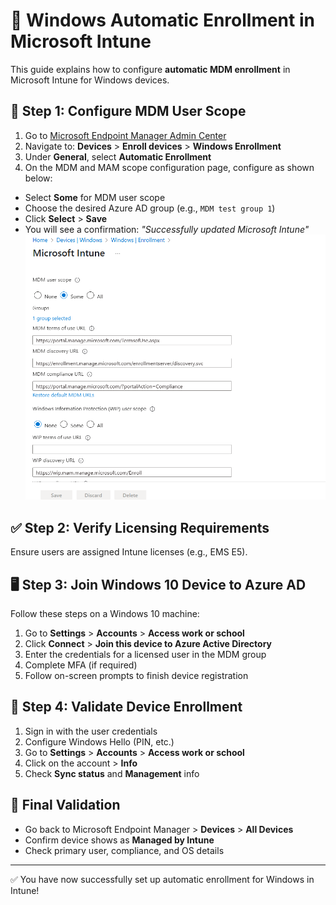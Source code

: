 
# 📘 Windows Automatic Enrollment in Microsoft Intune

This guide explains how to configure **automatic MDM enrollment** in Microsoft Intune for Windows devices.

## 🔧 Step 1: Configure MDM User Scope

1. Go to [Microsoft Endpoint Manager Admin Center](https://endpoint.microsoft.com)
2. Navigate to: **Devices** > **Enroll devices** > **Windows Enrollment**
3. Under **General**, select **Automatic Enrollment**
4. On the MDM and MAM scope configuration page, configure as shown below:



- Select **Some** for MDM user scope
- Choose the desired Azure AD group (e.g., `MDM test group 1`)
- Click **Select** > **Save**
- You will see a confirmation: _"Successfully updated Microsoft Intune"_
![MDM Scope Settings](https://raw.githubusercontent.com/saiie5/Intune-nuggets/main/1..png)


## ✅ Step 2: Verify Licensing Requirements

Ensure users are assigned Intune licenses (e.g., EMS E5).

## 🖥️ Step 3: Join Windows 10 Device to Azure AD

Follow these steps on a Windows 10 machine:
1. Go to **Settings** > **Accounts** > **Access work or school**
2. Click **Connect** > **Join this device to Azure Active Directory**
3. Enter the credentials for a licensed user in the MDM group
4. Complete MFA (if required)
5. Follow on-screen prompts to finish device registration

## 🔄 Step 4: Validate Device Enrollment

1. Sign in with the user credentials
2. Configure Windows Hello (PIN, etc.)
3. Go to **Settings** > **Accounts** > **Access work or school**
4. Click on the account > **Info**
5. Check **Sync status** and **Management** info

## 🎉 Final Validation

- Go back to Microsoft Endpoint Manager > **Devices** > **All Devices**
- Confirm device shows as **Managed by Intune**
- Check primary user, compliance, and OS details

---

✅ You have now successfully set up automatic enrollment for Windows in Intune!
